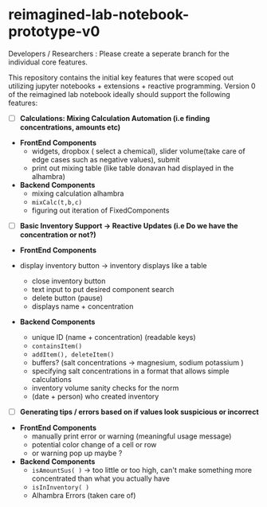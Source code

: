 # reimagined-lab-notebook-prototype-v0

Developers / Researchers : Please create a seperate branch for the individual core features. 

 This repository contains the initial key features that were scoped out utilizing jupyter notebooks + extensions + reactive programming. Version 0 of the reimagined lab notebook ideally should support the following features:

- [ ]  **Calculations: Mixing Calculation Automation (i.e finding concentrations, amounts etc)**

- **FrontEnd Components**
    - widgets, dropbox ( select a chemical), slider volume(take care of edge cases such as negative values), submit
    - print out mixing table (like table donavan had displayed in the alhambra)
- **Backend Components**
    - mixing calculation alhambra
    - `mixCalc(t,b,c)`
    - figuring out iteration of FixedComponents

- [ ]  **Basic Inventory Support → Reactive Updates (i.e Do we have the concentration or not?)**

- **FrontEnd Components**

- display inventory button → inventory displays like a table
    - close inventory button
    - text input to put desired component search
    - delete button (pause)
    - displays name + concentration
- **Backend Components**
    - unique ID  (name + concentration)  (readable keys)
    - `containsItem()`
    - `addItem(), deleteItem()`
    - buffers? (salt concentrations → magnesium, sodium potassium )
    - specifying salt concentrations in a format that allows simple calculations
    - inventory volume sanity checks for the norm
    - (date + person) who created inventory

- [ ]  **Generating tips / errors based on if values look suspicious or incorrect**
- **FrontEnd Components**
    - manually print error or warning  (meaningful usage message)
    - potential color change of a cell or row
    - or warning pop up maybe ?
- **Backend Components**
    - `isAmountSus( )`  → too little or too high, can't make something more concentrated than what you actually have
    - `isInInventory( )`
    - Alhambra Errors (taken care of)